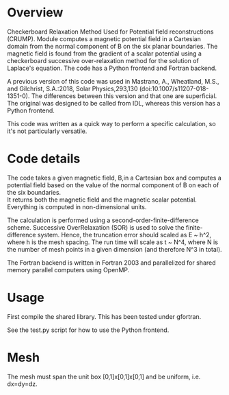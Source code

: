 # Overview 

Checkerboard Relaxation Method Used for Potential field reconstructions (CRUMP). Module computes a magnetic potential field in a Cartesian domain from the normal component of B on the six planar boundaries.
The magnetic field is found from the gradient of a scalar potential using a checkerboard successive over-relaxation method for the solution of Laplace's equation. The code has a Python frontend
and Fortran backend. 

A previous version of this code was used in Mastrano, A., Wheatland, M.S., and Gilchrist, S.A.:2018, Solar Physics,293,130 (doi:10.1007/s11207-018-1351-0).
The differences between this version and that one are superficial. The original was designed to be called from IDL, whereas this version
has a Python frontend. 

This code was written as a quick way to perform a specific calculation, so it's not particularly versatile. 

# Code details

The code takes a given magnetic field, B,in a Cartesian box and computes a potential field based on the value of the normal component of B on each of the six boundaries.  
It returns both the magnetic field and the magnetic scalar potential. Everything is computed in non-dimensional units. 

The calculation is performed using a second-order-finite-difference scheme. Successive OverRelaxation (SOR) is used to solve the finite-difference system. 
Hence, the truncation error should scaled as E ~ h^2, where h is the mesh spacing. The run time will scale as t ~ N^4, where N is the number of mesh
points in a given dimension (and therefore N^3 in total). 

The Fortran backend is written in Fortran 2003 and parallelized for shared memory parallel computers using OpenMP. 

# Usage

First compile the shared library. This has been tested under gfortran. 

See the test.py script for how to use the Python frontend. 

# Mesh

The mesh must span the unit box [0,1]x[0,1]x[0,1] and be uniform, i.e. dx=dy=dz. 


